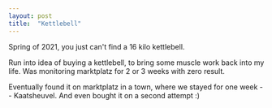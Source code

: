 ```yaml
---
layout: post
title:  "Kettlebell"
---
```


Spring of 2021, you just can't find a 16 kilo kettlebell.

Run into idea of buying a kettlebell, to bring some muscle work back into my life. Was monitoring marktplatz for 2 or 3 weeks with zero result.

Eventually found it on marktplatz in a town, where we stayed for one week -- Kaatsheuvel. And even bought it on a second attempt :)
